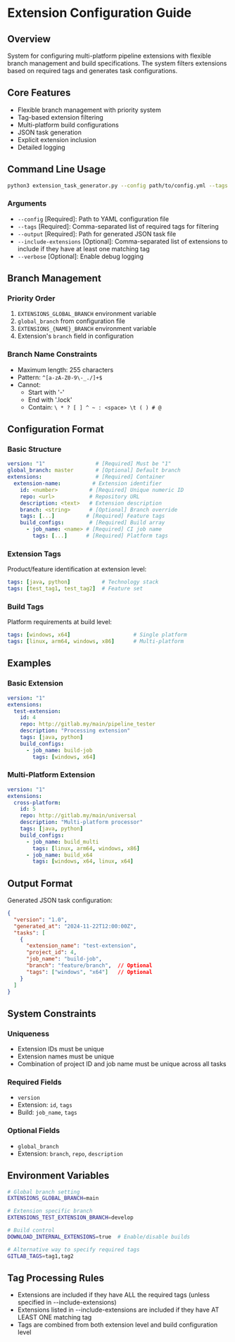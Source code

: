 # Extension Configuration Guide

## Overview
System for configuring multi-platform pipeline extensions with flexible branch management and build specifications. The system filters extensions based on required tags and generates task configurations.

## Core Features
- Flexible branch management with priority system
- Tag-based extension filtering
- Multi-platform build configurations
- JSON task generation
- Explicit extension inclusion
- Detailed logging

## Command Line Usage
```bash
python3 extension_task_generator.py --config path/to/config.yml --tags tag1,tag2 --output tasks.json [options]
```

### Arguments
- `--config` [Required]: Path to YAML configuration file
- `--tags` [Required]: Comma-separated list of required tags for filtering
- `--output` [Required]: Path for generated JSON task file
- `--include-extensions` [Optional]: Comma-separated list of extensions to include if they have at least one matching tag
- `--verbose` [Optional]: Enable debug logging

## Branch Management
### Priority Order
1. `EXTENSIONS_GLOBAL_BRANCH` environment variable
2. `global_branch` from configuration file  
3. `EXTENSIONS_{NAME}_BRANCH` environment variable
4. Extension's `branch` field in configuration

### Branch Name Constraints
- Maximum length: 255 characters
- Pattern: `^[a-zA-Z0-9\-_./]+$`
- Cannot:
  - Start with '-'
  - End with '.lock'
  - Contain: `\ * ? [ ] ^ ~ : <space> \t ( ) # @`

## Configuration Format
### Basic Structure
```yaml
version: "1"                # [Required] Must be "1"
global_branch: master       # [Optional] Default branch
extensions:                 # [Required] Container
  extension-name:          # Extension identifier
    id: <number>          # [Required] Unique numeric ID
    repo: <url>           # Repository URL
    description: <text>   # Extension description
    branch: <string>      # [Optional] Branch override
    tags: [...]          # [Required] Feature tags
    build_configs:        # [Required] Build array
      - job_name: <name> # [Required] CI job name
        tags: [...]      # [Required] Platform tags
```

### Extension Tags
Product/feature identification at extension level:
```yaml
tags: [java, python]          # Technology stack
tags: [test_tag1, test_tag2]  # Feature set
```

### Build Tags
Platform requirements at build level:
```yaml
tags: [windows, x64]                    # Single platform
tags: [linux, arm64, windows, x86]      # Multi-platform
```

## Examples
### Basic Extension
```yaml
version: "1"
extensions:
  test-extension:
    id: 4
    repo: http://gitlab.my/main/pipeline_tester
    description: "Processing extension"
    tags: [java, python]
    build_configs:
      - job_name: build-job
        tags: [windows, x64]
```

### Multi-Platform Extension
```yaml
version: "1"
extensions:
  cross-platform:
    id: 5
    repo: http://gitlab.my/main/universal
    description: "Multi-platform processor"
    tags: [java, python]
    build_configs:
      - job_name: build_multi
        tags: [linux, arm64, windows, x86]
      - job_name: build_x64
        tags: [windows, x64, linux, x64]
```

## Output Format
Generated JSON task configuration:
```json
{
  "version": "1.0",
  "generated_at": "2024-11-22T12:00:00Z",
  "tasks": [
    {
      "extension_name": "test-extension",
      "project_id": 4,
      "job_name": "build-job",
      "branch": "feature/branch",  // Optional
      "tags": ["windows", "x64"]   // Optional
    }
  ]
}
```

## System Constraints
### Uniqueness
- Extension IDs must be unique
- Extension names must be unique
- Combination of project ID and job name must be unique across all tasks

### Required Fields
- `version`
- Extension: `id`, `tags`
- Build: `job_name`, `tags`

### Optional Fields
- `global_branch`
- Extension: `branch`, `repo`, `description`

## Environment Variables
```bash
# Global branch setting
EXTENSIONS_GLOBAL_BRANCH=main

# Extension specific branch
EXTENSIONS_TEST_EXTENSION_BRANCH=develop

# Build control
DOWNLOAD_INTERNAL_EXTENSIONS=true  # Enable/disable builds

# Alternative way to specify required tags
GITLAB_TAGS=tag1,tag2
```

## Tag Processing Rules
- Extensions are included if they have ALL the required tags (unless specified in --include-extensions)
- Extensions listed in --include-extensions are included if they have AT LEAST ONE matching tag
- Tags are combined from both extension level and build configuration level
